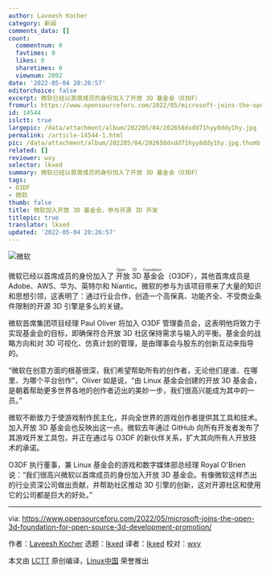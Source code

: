 ```yaml
---
author: Laveesh Kocher
category: 新闻
comments_data: []
count:
  commentnum: 0
  favtimes: 0
  likes: 0
  sharetimes: 0
  viewnum: 2092
date: '2022-05-04 20:26:57'
editorchoice: false
excerpt: 微软已经以首席成员的身份加入了开放 3D 基金会（O3DF）
fromurl: https://www.opensourceforu.com/2022/05/microsoft-joins-the-open-3d-foundation-for-open-source-3d-development-promotion/
id: 14544
islctt: true
largepic: /data/attachment/album/202205/04/202658dxdd71hyy8ddy1hy.jpg
permalink: /article-14544-1.html
pic: /data/attachment/album/202205/04/202658dxdd71hyy8ddy1hy.jpg.thumb.jpg
related: []
reviewer: wxy
selector: lkxed
summary: 微软已经以首席成员的身份加入了开放 3D 基金会（O3DF）
tags:
- O3DF
- 微软
thumb: false
title: 微软加入开放 3D 基金会，参与开源 3D 开发
titlepic: true
translator: lkxed
updated: '2022-05-04 20:26:57'
---
```


![微软](/data/attachment/album/202205/04/202658dxdd71hyy8ddy1hy.jpg)


微软已经以首席成员的身份加入了<ruby> 开放 3D 基金会 <rt>  Open 3D Foundation </rt></ruby>（O3DF），其他首席成员是 Adobe、AWS、华为、英特尔和 Niantic。微软的参与为该项目带来了大量的知识和思想引领，这表明了：通过行业合作，创造一个高保真、功能齐全、不受商业条件限制的开源 3D 引擎是多么的关键。


微软首席集团项目经理 Paul Oliver 将加入 O3DF 管理委员会，这表明他将致力于实现基金会的目标，即确保符合开放 3D 社区保持需求与输入的平衡。基金会的战略方向和对 3D 可视化、仿真计划的管理，是由理事会与股东的创新互动来指导的。


“微软在创意方面的根基很深，我们希望帮助所有的创作者，无论他们是谁、在哪里、为哪个平台创作”，Oliver 如是说，“由 Linux 基金会创建的开放 3D 基金会，是朝着帮助更多世界各地的创作者迈出的美妙一步，我们很高兴能成为其中的一员。”


微软不断致力于使游戏制作民主化，并向全世界的游戏创作者提供其工具和技术。加入开放 3D 基金会也反映出这一点。微软去年通过 GitHub 向所有开发者发布了其游戏开发工具包，并正在通过与 O3DF 的新伙伴关系，扩大其向所有人开放技术的承诺。


O3DF 执行董事，兼 Linux 基金会的游戏和数字媒体部总经理 Royal O'Brien 说：“我们很高兴微软以首席成员的身份加入开放 3D 基金会。有像微软这样杰出的行业资深公司做出贡献，并帮助社区推动 3D 引擎的创新，这对开源社区和使用它的公司都是巨大的好处。”




---


via: <https://www.opensourceforu.com/2022/05/microsoft-joins-the-open-3d-foundation-for-open-source-3d-development-promotion/>


作者：[Laveesh Kocher](https://www.opensourceforu.com/author/laveesh-kocher/) 选题：[lkxed](https://github.com/lkxed) 译者：[lkxed](https://github.com/lkxed) 校对：[wxy](https://github.com/wxy)


本文由 [LCTT](https://github.com/LCTT/TranslateProject) 原创编译，[Linux中国](https://linux.cn/) 荣誉推出